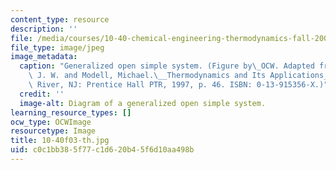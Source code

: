 ```yaml
---
content_type: resource
description: ''
file: /media/courses/10-40-chemical-engineering-thermodynamics-fall-2003/c0c1bb385f77c1d620b45f6d10aa498b_10-40f03-th.jpg
file_type: image/jpeg
image_metadata:
  caption: "Generalized open simple system. (Figure by\_OCW. Adapted from Tester,\
    \ J. W. and Modell, Michael.\__Thermodynamics and Its Applications_. Upper Saddle\
    \ River, NJ: Prentice Hall PTR, 1997, p. 46. ISBN: 0-13-915356-X.)"
  credit: ''
  image-alt: Diagram of a generalized open simple system.
learning_resource_types: []
ocw_type: OCWImage
resourcetype: Image
title: 10-40f03-th.jpg
uid: c0c1bb38-5f77-c1d6-20b4-5f6d10aa498b
---
```

